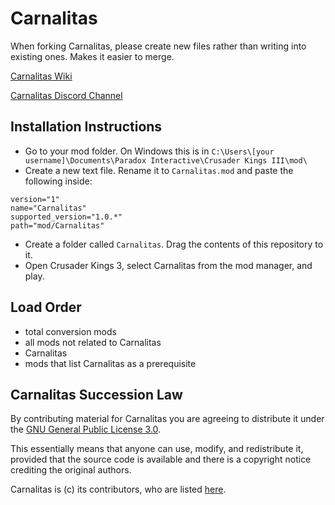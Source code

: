 # Carnalitas

When forking Carnalitas, please create new files rather than writing into existing ones. Makes it easier to merge.

[Carnalitas Wiki](https://github.com/cherisong/Carnalitas/wiki)

[Carnalitas Discord Channel](https://discord.gg/fYWeGVd)

## Installation Instructions

* Go to your mod folder. On Windows this is in `C:\Users\[your username]\Documents\Paradox Interactive\Crusader Kings III\mod\`
* Create a new text file. Rename it to `Carnalitas.mod` and paste the following inside:
```
version="1"
name="Carnalitas"
supported_version="1.0.*"
path="mod/Carnalitas"
```
* Create a folder called `Carnalitas`. Drag the contents of this repository to it.
* Open Crusader Kings 3, select Carnalitas from the mod manager, and play.

## Load Order

* total conversion mods
* all mods not related to Carnalitas
* Carnalitas
* mods that list Carnalitas as a prerequisite

## Carnalitas Succession Law
By contributing material for Carnalitas you are agreeing to distribute it under the [GNU General Public License 3.0](https://www.gnu.org/licenses/gpl-3.0.en.html).

This essentially means that anyone can use, modify, and redistribute it, provided that the source code is available and there is a copyright notice crediting the original authors.

Carnalitas is (c) its contributors, who are listed [here](https://github.com/cherisong/Carnalitas/wiki/Credits).
